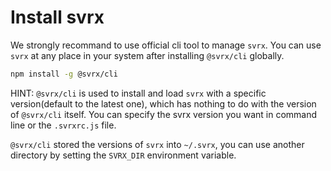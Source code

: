 # Install svrx

We strongly recommand to use official cli tool to manage `svrx`.
You can use `svrx` at any place in your system after installing `@svrx/cli` globally. 

```bash
npm install -g @svrx/cli
```

HINT: `@svrx/cli` is used to install and load `svrx` with a specific version(default to the latest one),
which has nothing to do with the version of `@svrx/cli` itself. 
You can specify the svrx version you want in command line or the `.svrxrc.js` file.  

`@svrx/cli` stored the versions of `svrx` into `~/.svrx`, you can use another directory by setting the `SVRX_DIR` environment variable.
